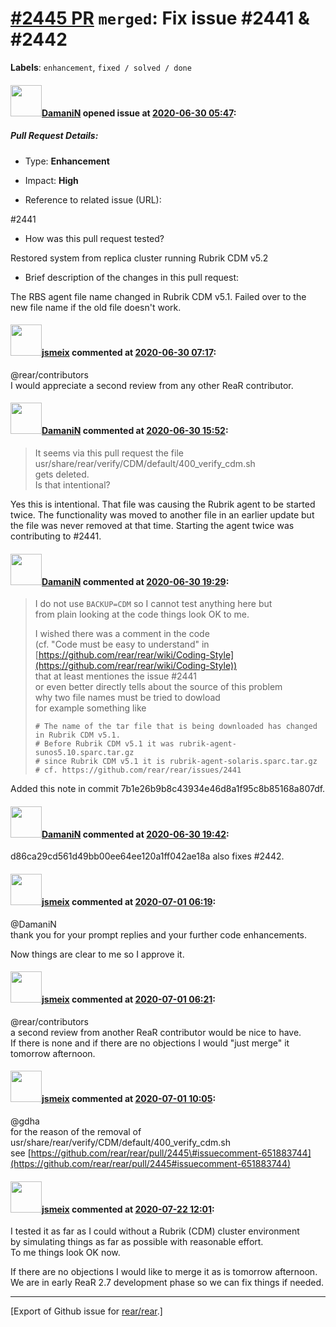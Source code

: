 [\#2445 PR](https://github.com/rear/rear/pull/2445) `merged`: Fix issue \#2441 & \#2442
=======================================================================================

**Labels**: `enhancement`, `fixed / solved / done`

#### <img src="https://avatars.githubusercontent.com/u/37876601?u=832a55ad26fa192d411932dcf7a9f13187d79380&v=4" width="50">[DamaniN](https://github.com/DamaniN) opened issue at [2020-06-30 05:47](https://github.com/rear/rear/pull/2445):

##### Pull Request Details:

-   Type: **Enhancement**

-   Impact: **High**

-   Reference to related issue (URL):

\#2441

-   How was this pull request tested?

Restored system from replica cluster running Rubrik CDM v5.2

-   Brief description of the changes in this pull request:

The RBS agent file name changed in Rubrik CDM v5.1. Failed over to the
new file name if the old file doesn't work.

#### <img src="https://avatars.githubusercontent.com/u/1788608?u=925fc54e2ce01551392622446ece427f51e2f0ce&v=4" width="50">[jsmeix](https://github.com/jsmeix) commented at [2020-06-30 07:17](https://github.com/rear/rear/pull/2445#issuecomment-651597317):

@rear/contributors  
I would appreciate a second review from any other ReaR contributor.

#### <img src="https://avatars.githubusercontent.com/u/37876601?u=832a55ad26fa192d411932dcf7a9f13187d79380&v=4" width="50">[DamaniN](https://github.com/DamaniN) commented at [2020-06-30 15:52](https://github.com/rear/rear/pull/2445#issuecomment-651883744):

> It seems via this pull request the file  
> usr/share/rear/verify/CDM/default/400\_verify\_cdm.sh  
> gets deleted.  
> Is that intentional?

Yes this is intentional. That file was causing the Rubrik agent to be
started twice. The functionality was moved to another file in an earlier
update but the file was never removed at that time. Starting the agent
twice was contributing to \#2441.

#### <img src="https://avatars.githubusercontent.com/u/37876601?u=832a55ad26fa192d411932dcf7a9f13187d79380&v=4" width="50">[DamaniN](https://github.com/DamaniN) commented at [2020-06-30 19:29](https://github.com/rear/rear/pull/2445#issuecomment-651997217):

> I do not use `BACKUP=CDM` so I cannot test anything here but  
> from plain looking at the code things look OK to me.
>
> I wished there was a comment in the code  
> (cf. "Code must be easy to understand" in
> [https://github.com/rear/rear/wiki/Coding-Style](https://github.com/rear/rear/wiki/Coding-Style))  
> that at least mentiones the issue \#2441  
> or even better directly tells about the source of this problem  
> why two file names must be tried to dowload  
> for example something like
>
>     # The name of the tar file that is being downloaded has changed in Rubrik CDM v5.1.
>     # Before Rubrik CDM v5.1 it was rubrik-agent-sunos5.10.sparc.tar.gz
>     # since Rubrik CDM v5.1 it is rubrik-agent-solaris.sparc.tar.gz
>     # cf. https://github.com/rear/rear/issues/2441

Added this note in commit 7b1e26b9b8c43934e46d8a1f95c8b85168a807df.

#### <img src="https://avatars.githubusercontent.com/u/37876601?u=832a55ad26fa192d411932dcf7a9f13187d79380&v=4" width="50">[DamaniN](https://github.com/DamaniN) commented at [2020-06-30 19:42](https://github.com/rear/rear/pull/2445#issuecomment-652003611):

d86ca29cd561d49bb00ee64ee120a1ff042ae18a also fixes \#2442.

#### <img src="https://avatars.githubusercontent.com/u/1788608?u=925fc54e2ce01551392622446ece427f51e2f0ce&v=4" width="50">[jsmeix](https://github.com/jsmeix) commented at [2020-07-01 06:19](https://github.com/rear/rear/pull/2445#issuecomment-652216097):

@DamaniN  
thank you for your prompt replies and your further code enhancements.

Now things are clear to me so I approve it.

#### <img src="https://avatars.githubusercontent.com/u/1788608?u=925fc54e2ce01551392622446ece427f51e2f0ce&v=4" width="50">[jsmeix](https://github.com/jsmeix) commented at [2020-07-01 06:21](https://github.com/rear/rear/pull/2445#issuecomment-652217001):

@rear/contributors  
a second review from another ReaR contributor would be nice to have.  
If there is none and if there are no objections I would "just merge" it
tomorrow afternoon.

#### <img src="https://avatars.githubusercontent.com/u/1788608?u=925fc54e2ce01551392622446ece427f51e2f0ce&v=4" width="50">[jsmeix](https://github.com/jsmeix) commented at [2020-07-01 10:05](https://github.com/rear/rear/pull/2445#issuecomment-652325350):

@gdha  
for the reason of the removal of
usr/share/rear/verify/CDM/default/400\_verify\_cdm.sh  
see
[https://github.com/rear/rear/pull/2445\#issuecomment-651883744](https://github.com/rear/rear/pull/2445#issuecomment-651883744)

#### <img src="https://avatars.githubusercontent.com/u/1788608?u=925fc54e2ce01551392622446ece427f51e2f0ce&v=4" width="50">[jsmeix](https://github.com/jsmeix) commented at [2020-07-22 12:01](https://github.com/rear/rear/pull/2445#issuecomment-662413240):

I tested it as far as I could without a Rubrik (CDM) cluster
environment  
by simulating things as far as possible with reasonable effort.  
To me things look OK now.

If there are no objections I would like to merge it as is tomorrow
afternoon.  
We are in early ReaR 2.7 development phase so we can fix things if
needed.

------------------------------------------------------------------------

\[Export of Github issue for
[rear/rear](https://github.com/rear/rear).\]
